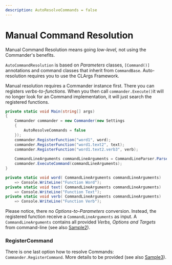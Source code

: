 ```yaml
---
description: AutoResolveCommands = false
---
```


# Manual Command Resolution

Manual Command Resolution means going _low-level,_ not using the Commander's benefits. 

`AutoCommandResolution` is based on _Parameters_ classes, `[Command()]` annotations and command classes that inherit from `CommandBase`. Auto-resolution requires you to use the CLArgs Framework.

Manual resolution requires a Commander instance first. There you can registers _verbs-to-functions._ When you then call `commander.Execute()`it will no longer look for an Command implementation, it will just search the registered functions.

```csharp
private static void Main(string[] args)
{
    Commander commander = new Commander(new Settings
    {
        AutoResolveCommands = false
    });
    commander.RegisterFunction("word1", word);
    commander.RegisterFunction("word1.text2", text);
    commander.RegisterFunction("word1.text2.verb3", verb);
    
    CommandLineArguments commandLineArguments = CommandLineParser.Parse(args);
    commander.ExecuteCommand(commandLineArguments);
}

private static void word( CommandLineArguments commandLineArguments) 
    => Console.WriteLine("Function Word");
private static void text( CommandLineArguments commandLineArguments) 
    => Console.WriteLine("Function Text");
private static void verb( CommandLineArguments commandLineArguments) 
    => Console.WriteLine("Function Verb");
```

Please notice, there no _Options-to-Parameters_ conversion. Instead, the registered function receive a `CommandLineArguments` as input. A `CommandLineArguments` contains all provided _Verbs, Options and Targets_ from command-line \(see also [Sample2](https://github.com/msc4266/CLArgs/tree/master/samples/Sample02.Verbs)\).

### RegisterCommand

There is one last option how to resolve Commands: `Commander.RegisterCommand`. More details to be provided \(see also [Sample3](https://github.com/msc4266/CLArgs/tree/master/samples/Sample03.Options)\).

